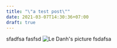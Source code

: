 ```yaml
---
title: "\"a test post\""
date: 2021-03-07T14:30:36+07:00
draft: true
---
```


sfadfsa
fasfsd
<img src="/img/myavatar.jpg"
     alt="Le Danh's picture"/>
fsdafsa
